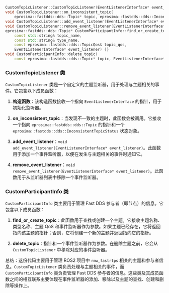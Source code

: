 ##

```cpp
CustomTopicListener::CustomTopicListener(EventListenerInterface* event_listener) {}
void CustomTopicListener::on_inconsistent_topic(
    eprosima::fastdds::dds::Topic* topic, eprosima::fastdds::dds::InconsistentTopicStatus status) {}
void CustomTopicListener::add_event_listener(EventListenerInterface* event_listener) {}
void CustomTopicListener::remove_event_listener(EventListenerInterface* event_listener) {}
eprosima::fastdds::dds::Topic* CustomParticipantInfo::find_or_create_topic(
    const std::string& topic_name,
    const std::string& type_name,
    const eprosima::fastdds::dds::TopicQos& topic_qos,
    EventListenerInterface* event_listener) {}
void CustomParticipantInfo::delete_topic(
    const eprosima::fastdds::dds::Topic* topic, EventListenerInterface* event_listener) {}
```

### CustomTopicListener 类

`CustomTopicListener` 类是一个自定义的主题监听器，用于处理与主题相关的事件。它包含以下成员函数：

1. **构造函数**：该构造函数接收一个指向 `EventListenerInterface` 的指针，用于初始化监听器。

2. **on_inconsistent_topic**：当发现不一致的主题时，此函数会被调用。它接收一个指向 `eprosima::fastdds::dds::Topic` 的指针和一个 `eprosima::fastdds::dds::InconsistentTopicStatus` 状态对象。

3. **add_event_listener**：`void add_event_listener(EventListenerInterface* event_listener)`。此函数用于添加一个事件监听器，以便在发生与主题相关的事件时通知它。

4. **remove_event_listener**：`void remove_event_listener(EventListenerInterface* event_listener)`。此函数用于从监听器列表中移除一个事件监听器。

### CustomParticipantInfo 类

`CustomParticipantInfo` 类主要用于管理 Fast DDS 参与者（即节点）的信息。它包含以下成员函数：

1. **find_or_create_topic**：此函数用于查找或创建一个主题。它接收主题名称、类型名称、主题 QoS 和事件监听器作为参数。如果主题已经存在，它将返回指向该主题的指针；否则，它将创建一个新的主题并返回指向它的指针。

2. **delete_topic**：指针和一个事件监听器作为参数。在删除主题之前，它会从 `CustomTopicListener` 中移除对应的事件监听器。

总结：这份代码主要用于管理 ROS2 项目中 `rmw_fastrtps` 相关的主题和参与者信息。`CustomTopicListener` 类负责处理与主题相关的事件，而 `CustomParticipantInfo` 类负责管理 Fast DDS 参与者的信息。这些类及其成员函数之间的相互联系主要体现在事件监听器的添加、移除以及主题的查找、创建和删除等操作上。
